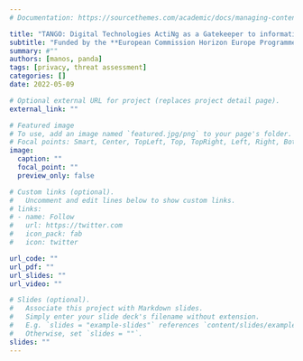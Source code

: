 ```yaml
---
# Documentation: https://sourcethemes.com/academic/docs/managing-content/

title: "TANGO: Digital Technologies ActiNg as a Gatekeeper to information and data flOws"
subtitle: "Funded by the **European Commission Horizon Europe Programme** under **Grant agreement ID: <to be updated soon>** (Sep 2022 - August 2025)"
summary: #""
authors: [manos, panda]
tags: [privacy, threat assessment]
categories: []
date: 2022-05-09

# Optional external URL for project (replaces project detail page).
external_link: ""

# Featured image
# To use, add an image named `featured.jpg/png` to your page's folder.
# Focal points: Smart, Center, TopLeft, Top, TopRight, Left, Right, BottomLeft, Bottom, BottomRight.
image:
  caption: ""
  focal_point: ""
  preview_only: false

# Custom links (optional).
#   Uncomment and edit lines below to show custom links.
# links:
# - name: Follow
#   url: https://twitter.com
#   icon_pack: fab
#   icon: twitter

url_code: ""
url_pdf: ""
url_slides: ""
url_video: ""

# Slides (optional).
#   Associate this project with Markdown slides.
#   Simply enter your slide deck's filename without extension.
#   E.g. `slides = "example-slides"` references `content/slides/example-slides.md`.
#   Otherwise, set `slides = ""`.
slides: ""
---
```

<!-- **Budget**: €4,987,825 (University of Greenwich share €311,097, University of Surrey €39,478).\
**Principal Investigator**: Manos Panaousis.\
**Partners**: Can be found [here](https://cordis.europa.eu/project/id/826404).\
**Acceptance Rate**: 6/46.\
**Role**: Leading research in optimisation of cyber controls and lead the development of the Optimal Safeguards Tool (OST) for a healthcare cybersecurity use case (Work Package leader: Risk Management for Health Data Exchange). -->

